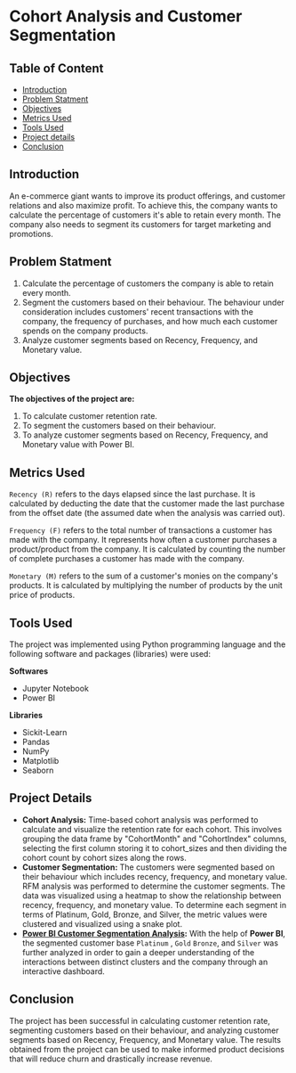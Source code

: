 <h1>Cohort Analysis and Customer Segmentation</h1>

<h2>Table of Content</h2>

<ul>
    <li><a href="#intro">Introduction</a></li>
    <li><a href="#statement">Problem Statment</a></li>
    <li><a href="#obj">Objectives</a></li>
    <li><a href="#metrics">Metrics Used</a></li>
    <li><a href="#tools">Tools Used</a></li>
    <li><a href="#details">Project details</a></li>
    <li><a href="#conclusion">Conclusion</a></li>
</ul>

<a id="intro"></a>
<h2>Introduction</h2>

An e-commerce giant wants to improve its product offerings, and customer relations and also maximize profit. To achieve this, the company wants to calculate the percentage of customers it's able to retain every month. The company also needs to segment its customers for target marketing and promotions.       
  
<a id="statement"></a>
<h2>Problem Statment</h2>

1. Calculate the percentage of customers the company is able to retain every month.
2. Segment the customers based on their behaviour. The behaviour under consideration includes customers' recent transactions with the company, the frequency of purchases, and how much each customer spends on the company products.
3. Analyze customer segments based on Recency, Frequency, and Monetary value.

<a id="obj"></a>
<h2>Objectives</h2>

<b>The objectives of the project are:</b>

1. To calculate customer retention rate.
2. To segment the customers based on their behaviour.
3. To analyze customer segments based on Recency, Frequency, and Monetary value with Power BI.

<a id="metrics"></a>
<h2>Metrics Used</h2>

<code>Recency (R)</code> refers to the days elapsed since the last purchase. It is calculated by deducting the date that the customer made the last purchase from the offset date (the assumed date when the analysis was carried out).

<code>Frequency (F)</code> refers to the total number of transactions a customer has made with the company. It represents how often a customer purchases a product/product from the company. It is calculated by counting the number of complete purchases a customer has made with the company.

<code>Monetary (M)</code> refers to the sum of a customer's monies on the company's products. It is calculated by multiplying the number of products by the unit price of products.

<a id="tools"></a>
<h2>Tools Used</h2>

The project was implemented using Python programming language and the following software and packages (libraries) were used:

<b>Softwares</b>

- Jupyter Notebook
- Power BI

<b>Libraries</b>

- Sickit-Learn
- Pandas
- NumPy
- Matplotlib
- Seaborn

<a id="details"></a>
<h2>Project Details</h2>

- <b>Cohort Analysis:</b> Time-based cohort analysis was performed to calculate and visualize the retention rate for each cohort. This involves grouping the data frame by "CohortMonth" and "CohortIndex" columns, selecting the first column storing it to cohort_sizes and then dividing the cohort count by cohort sizes along the rows.
- <b>Customer Segmentation:</b> The customers were segmented based on their behaviour which includes recency, frequency, and monetary value. RFM analysis was performed to determine the customer segments. The data was visualized using a heatmap to show the relationship between recency, frequency, and monetary value. To determine each segment in terms of Platinum, Gold, Bronze, and Silver, the metric values were clustered and visualized using a snake plot.
- <b>[Power BI Customer Segmentation Analysis](https://app.powerbi.com/view?r=eyJrIjoiODVlOTFmZjYtYzRiNi00MTk0LWFhMDktOGJiMWEzNWJkYzNhIiwidCI6ImRmODY3OWNkLWE4MGUtNDVkOC05OWFjLWM4M2VkN2ZmOTVhMCJ9):</b> With the help of <b>Power BI</b>, the segmented customer base <code>Platinum</code> , <code>Gold</code>  <code>Bronze</code>, and <code>Silver</code> was further analyzed in order to gain a deeper understanding of the interactions between distinct clusters and the company through an interactive dashboard.

<a id="conclusion"></a>
<h2>Conclusion</h2>

The project has been successful in calculating customer retention rate, segmenting customers based on their behaviour, and analyzing customer segments based on Recency, Frequency, and Monetary value. The results obtained from the project can be used to make informed product decisions that will reduce churn and drastically increase revenue.
